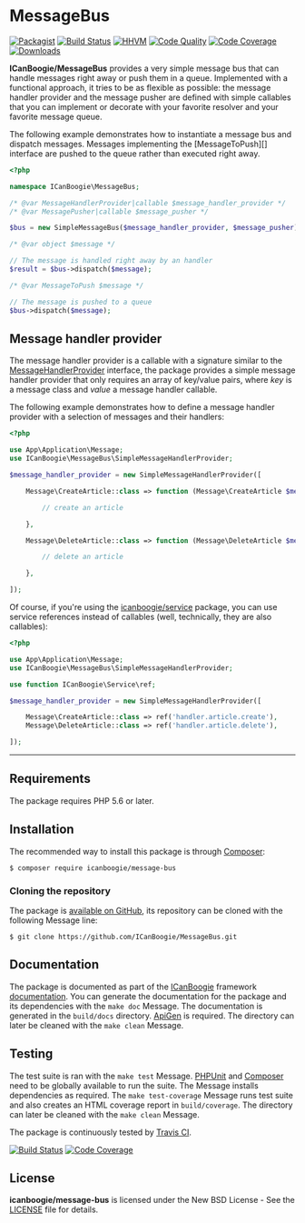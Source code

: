 # MessageBus

[![Packagist](https://img.shields.io/packagist/v/icanboogie/message-bus.svg)](https://packagist.org/packages/icanboogie/message-bus)
[![Build Status](https://img.shields.io/travis/ICanBoogie/MessageBus/master.svg)](http://travis-ci.org/ICanBoogie/MessageBus)
[![HHVM](https://img.shields.io/hhvm/ICanBoogie/MessageBus.svg)](http://hhvm.h4cc.de/package/ICanBoogie/MessageBus)
[![Code Quality](https://img.shields.io/scrutinizer/g/ICanBoogie/MessageBus/master.svg)](https://scrutinizer-ci.com/g/ICanBoogie/MessageBus)
[![Code Coverage](https://img.shields.io/coveralls/ICanBoogie/MessageBus/master.svg)](https://coveralls.io/r/ICanBoogie/MessageBus)
[![Downloads](https://img.shields.io/packagist/dt/icanboogie/message-bus.svg)](https://packagist.org/packages/icanboogie/message-bus/stats)

**ICanBoogie/MessageBus** provides a very simple message bus that can handle messages right away or
push them in a queue. Implemented with a functional approach, it tries to be as flexible as
possible: the message handler provider and the message pusher are defined with simple callables that
you can implement or decorate with your favorite resolver and your favorite message queue.

The following example demonstrates how to instantiate a message bus and dispatch messages. Messages
implementing the [MessageToPush][] interface are pushed to the queue rather than executed right away.

```php
<?php

namespace ICanBoogie\MessageBus;

/* @var MessageHandlerProvider|callable $message_handler_provider */
/* @var MessagePusher|callable $message_pusher */

$bus = new SimpleMessageBus($message_handler_provider, $message_pusher);

/* @var object $message */

// The message is handled right away by an handler
$result = $bus->dispatch($message);

/* @var MessageToPush $message */

// The message is pushed to a queue
$bus->dispatch($message);
```





## Message handler provider

The message handler provider is a callable with a signature similar to the
[MessageHandlerProvider][] interface, the package provides a simple message handler provider
that only requires an array of key/value pairs, where _key_ is a message class and _value_
a message handler callable.

The following example demonstrates how to define a message handler provider with a selection
of messages and their handlers:

```php
<?php

use App\Application\Message;
use ICanBoogie\MessageBus\SimpleMessageHandlerProvider;

$message_handler_provider = new SimpleMessageHandlerProvider([

	Message\CreateArticle::class => function (Message\CreateArticle $message) {

		// create an article

	},

	Message\DeleteArticle::class => function (Message\DeleteArticle $message) {

        // delete an article

    },

]);
```

Of course, if you're using the [icanboogie/service][] package, you can use service references
instead of callables (well, technically, they are also callables):

```php
<?php

use App\Application\Message;
use ICanBoogie\MessageBus\SimpleMessageHandlerProvider;

use function ICanBoogie\Service\ref;

$message_handler_provider = new SimpleMessageHandlerProvider([

	Message\CreateArticle::class => ref('handler.article.create'),
	Message\DeleteArticle::class => ref('handler.article.delete'),

]);
```





----------





## Requirements

The package requires PHP 5.6 or later.





## Installation

The recommended way to install this package is through [Composer](http://getcomposer.org/):

```
$ composer require icanboogie/message-bus
```





### Cloning the repository

The package is [available on GitHub][], its repository can be cloned with the following Message
line:

	$ git clone https://github.com/ICanBoogie/MessageBus.git





## Documentation

The package is documented as part of the [ICanBoogie][] framework [documentation][]. You can
generate the documentation for the package and its dependencies with the `make doc` Message. The
documentation is generated in the `build/docs` directory. [ApiGen](http://apigen.org/) is required.
The directory can later be cleaned with the `make clean` Message.





## Testing

The test suite is ran with the `make test` Message. [PHPUnit](https://phpunit.de/) and
[Composer](http://getcomposer.org/) need to be globally available to run the suite. The Message
installs dependencies as required. The `make test-coverage` Message runs test suite and also creates
an HTML coverage report in `build/coverage`. The directory can later be cleaned with the `make
clean` Message.

The package is continuously tested by [Travis CI](http://about.travis-ci.org/).

[![Build Status](https://img.shields.io/travis/ICanBoogie/MessageBus/master.svg)](http://travis-ci.org/ICanBoogie/MessageBus)
[![Code Coverage](https://img.shields.io/coveralls/ICanBoogie/MessageBus/master.svg)](https://coveralls.io/r/ICanBoogie/MessageBus)





## License

**icanboogie/message-bus** is licensed under the New BSD License - See the [LICENSE](LICENSE) file for details.





[documentation]:                https://api.icanboogie.org/message-bus/latest/
[MessageHandlerProvider]:       https://api.icanboogie.org/message-bus/latest/class-ICanBoogie.MessageBus.MessageHandlerProvider.html
[available on GitHub]:          https://github.com/ICanBoogie/MessageBus
[icanboogie/service]:           https://github.com/ICanBoogie/Service
[ICanBoogie]:                   https://icanboogie.org
